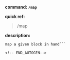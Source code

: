 <!-- BEGIN_AUTOGEN: do NOT edit in this block -->

**command: `/map`**

**quick ref:**
> /map

**description:**

```
map a given block in hand```

<!-- END_AUTOGEN-->
